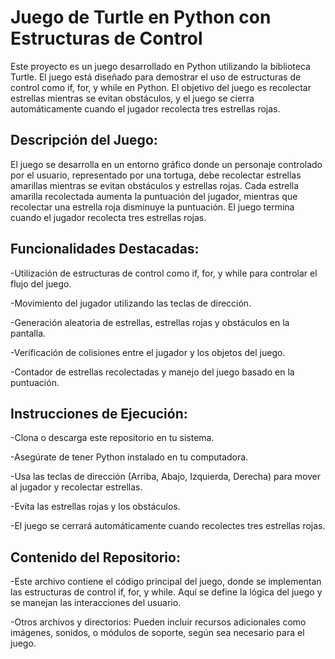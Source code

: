 # Juego de Turtle en Python con Estructuras de Control

Este proyecto es un juego desarrollado en Python utilizando la biblioteca Turtle. El juego está diseñado para demostrar el uso de estructuras de control como if, for, y while en Python. El objetivo del juego es recolectar estrellas mientras se evitan obstáculos, y el juego se cierra automáticamente cuando el jugador recolecta tres estrellas rojas.

## Descripción del Juego:
El juego se desarrolla en un entorno gráfico donde un personaje controlado por el usuario, representado por una tortuga, debe recolectar estrellas amarillas mientras se evitan obstáculos y estrellas rojas. Cada estrella amarilla recolectada aumenta la puntuación del jugador, mientras que recolectar una estrella roja disminuye la puntuación. El juego termina cuando el jugador recolecta tres estrellas rojas.

## Funcionalidades Destacadas:
-Utilización de estructuras de control como if, for, y while para controlar el flujo del juego.

-Movimiento del jugador utilizando las teclas de dirección.

-Generación aleatoria de estrellas, estrellas rojas y obstáculos en la pantalla.

-Verificación de colisiones entre el jugador y los objetos del juego.

-Contador de estrellas recolectadas y manejo del juego basado en la puntuación.

## Instrucciones de Ejecución:
-Clona o descarga este repositorio en tu sistema.

-Asegúrate de tener Python instalado en tu computadora.

-Usa las teclas de dirección (Arriba, Abajo, Izquierda, Derecha) para mover al jugador y recolectar estrellas.

-Evita las estrellas rojas y los obstáculos.

-El juego se cerrará automáticamente cuando recolectes tres estrellas rojas.

## Contenido del Repositorio:
-Este archivo contiene el código principal del juego, donde se implementan las estructuras de control if, for, y while. Aquí se define la lógica del juego y se manejan las interacciones del usuario.

-Otros archivos y directorios: Pueden incluir recursos adicionales como imágenes, sonidos, o módulos de soporte, según sea necesario para el juego.
